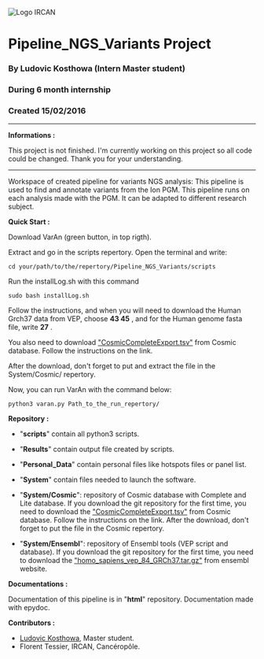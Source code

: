 ![Logo IRCAN](http://ircan.org/images/stories/logo_ircan.png)

# Pipeline_NGS_Variants Project

### By Ludovic Kosthowa (Intern Master student)
### During 6 month internship
### Created 15/02/2016

---
__Informations :__

This project is not finished. I'm currently working on this project so all code could be changed.
Thank you for your understanding.

---

Workspace of created pipeline for variants NGS analysis:
	This pipeline is used to find and annotate variants from the Ion PGM.
	This pipeline runs on each analysis made with the PGM.
	It can be adapted to different research subject.

__Quick Start :__

Download VarAn (green button, in top rigth).

Extract and go in the scripts repertory. Open the terminal and write:

```
cd your/path/to/the/repertory/Pipeline_NGS_Variants/scripts
```

Run the installLog.sh with this command
```
sudo bash installLog.sh
```
Follow the instructions, and when you will need to download the Human Grch37 data from VEP, choose __43 45__ , and for the Human genome fasta file, write __27__ .

You also need to download ["CosmicCompleteExport.tsv"](http://cancer.sanger.ac.uk/cell_lines/files?data=/files/grch37/cosmic/v75/CosmicCompleteExport.tsv.gz) from Cosmic database. Follow the instructions on the link. 

After the download, don't forget to put and extract the file in the System/Cosmic/ repertory.

Now, you can run VarAn with the command below:
```
python3 varan.py Path_to_the_run_repertory/
```

__Repository :__
- "__scripts__" contain all python3 scripts.

- "__Results__" contain output file created by scripts.

- "__Personal_Data__" contain personal files like hotspots files or panel list.

- "__System__" contain files needed to launch the software.

- "__System/Cosmic__": repository of Cosmic database with Complete and Lite database. If you download the git repository for the first time, you need to download the ["CosmicCompleteExport.tsv"](http://cancer.sanger.ac.uk/cell_lines/files?data=/files/grch37/cosmic/v75/CosmicCompleteExport.tsv.gz) from Cosmic database. Follow the instructions on the link. After the download, don't forget to put the file in the Cosmic repertory.

- "__System/Ensembl__": repository of Ensembl tools (VEP script and database). If you download the git repository for the first time, you need to download the  ["homo_sapiens_vep_84_GRCh37.tar.gz"](http://ftp.ensembl.org/pub/current_variation/VEP/homo_sapiens_vep_84_GRCh37.tar.gz) from ensembl website.

__Documentations :__

Documentation of this pipeline is in "__html__" repository.
Documentation made with epydoc.

__Contributors :__

* [Ludovic Kosthowa](https://github.com/LudoKt), Master student.
* Florent Tessier, IRCAN, Cancéropôle.
